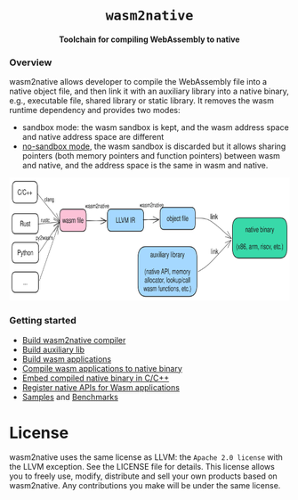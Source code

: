 <div align="center">
  <h1><code>wasm2native</code></h1>
  <p>
    <strong>Toolchain for compiling WebAssembly to native</strong>
  </p>
</div>

### Overview
wasm2native allows developer to compile the WebAssembly file into a native object file, and then link it with an auxiliary library into a native binary, e.g., executable file, shared library or static library. It removes the wasm runtime dependency and provides two modes:
- sandbox mode: the wasm sandbox is kept, and the wasm address space and native address space are different
- [no-sandbox mode](https://github.com/AndroidWasm/wabt/tree/main/wasm2c#no-sandbox-mode-experimental), the wasm sandbox is discarded but it allows sharing pointers (both memory pointers and function pointers) between wasm and native, and the address space is the same in wasm and native.

<img src="./doc/images/compilation_pipeline.svg" width="1100" height="220" />

### Getting started
- [Build wasm2native compiler](./wasm2native-compiler/README.md)
- [Build auxiliary lib](./wasm2native-vmlib/README.md)
- [Build wasm applications](./doc/build_wasm_app.md)
- [Compile wasm applications to native binary](./doc/compile_wasm_app_to_native.md)
- [Embed compiled native binary in C/C++](./doc/embed_compiled_native.md)
- [Register native APIs for Wasm applications](./doc/register_native_api.md)
- [Samples](./samples) and [Benchmarks](./tests/benchmarks)

License
=======
wasm2native uses the same license as LLVM: the `Apache 2.0 license` with the LLVM exception. See the LICENSE file for details.
This license allows you to freely use, modify, distribute and sell your own products based on wasm2native.
Any contributions you make will be under the same license.
